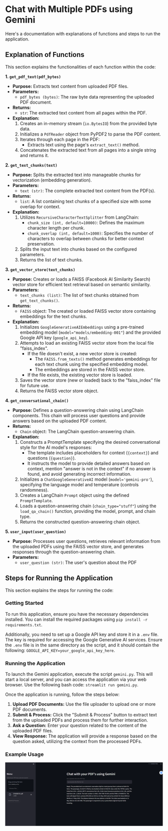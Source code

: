 # Chat with Multiple PDFs using Gemini

Here's a documentation with explanations of functions and steps to run the application.

## Explanation of Functions

This section explains the functionalities of each function within the code:

**1. `get_pdf_text(pdf_bytes)`**

* **Purpose:** Extracts text content from uploaded PDF files.
* **Parameters:**
    * `pdf_bytes (bytes)`: The raw byte data representing the uploaded PDF document.
* **Returns:**
    * `str`: The extracted text content from all pages within the PDF.
* **Explanation:**
    1. Creates an in-memory stream (`io.BytesIO`) from the provided byte data.
    2. Initializes a `PdfReader` object from PyPDF2 to parse the PDF content.
    3. Iterates through each page in the PDF:
        - Extracts text using the page's `extract_text()` method.
    4. Concatenates the extracted text from all pages into a single string and returns it.

**2. `get_text_chunks(text)`**

* **Purpose:** Splits the extracted text into manageable chunks for vectorization (embedding generation).
* **Parameters:**
    * `text (str)`: The complete extracted text content from the PDF(s).
* **Returns:**
    * `list`: A list containing text chunks of a specified size with some overlap for context.
* **Explanation:**
    1. Utilizes `RecursiveCharacterTextSplitter` from LangChain:
        - `chunk_size (int, default=10000)`: Defines the maximum character length per chunk.
        - `chunk_overlap (int, default=1000)`: Specifies the number of characters to overlap between chunks for better context preservation.
    2. Splits the input text into chunks based on the configured parameters.
    3. Returns the list of text chunks.

**3. `get_vector_store(text_chunks)`**

* **Purpose:** Creates or loads a FAISS (Facebook AI Similarity Search) vector store for efficient text retrieval based on semantic similarity.
* **Parameters:**
    * `text_chunks (list)`: The list of text chunks obtained from `get_text_chunks()`.
* **Returns:**
    * `FAISS` object: The created or loaded FAISS vector store containing embeddings for the text chunks.
* **Explanation:**
    1. Initializes `GoogleGenerativeAIEmbeddings` using a pre-trained embedding model (`model="models/embedding-001"`) and the provided Google API key (`google_api_key`).
    2. Attempts to load an existing FAISS vector store from the local file "faiss_index".
        - If the file doesn't exist, a new vector store is created:
            - The `FAISS.from_texts()` method generates embeddings for each text chunk using the specified embedding model.
            - The embeddings are stored in the FAISS vector store.
        - If the file exists, the existing vector store is loaded.
    3. Saves the vector store (new or loaded) back to the "faiss_index" file for future use.
    4. Returns the FAISS vector store object.

**4. `get_conversational_chain()`**

* **Purpose:** Defines a question-answering chain using LangChain components. This chain will process user questions and provide answers based on the uploaded PDF content.
* **Returns:**
    * `Chain` object: The LangChain question-answering chain.
* **Explanation:**
    1. Constructs a PromptTemplate specifying the desired conversational style for the AI model's responses:
        - The template includes placeholders for context (`{context}`) and questions (`{question}`).
        - It instructs the model to provide detailed answers based on context, mention "answer is not in the context" if no answer is found, and avoid generating incorrect information.
    2. Initializes a `ChatGoogleGenerativeAI` model (`model='gemini-pro'`), specifying the language model and temperature (controls randomness).
    3. Creates a LangChain `Prompt` object using the defined `PromptTemplate`.
    4. Loads a question-answering chain (`chain_type="stuff"`) using the `load_qa_chain()` function, providing the model, prompt, and chain type.
    5. Returns the constructed question-answering chain object.

**5. `user_input(user_question)`**

* **Purpose:** Processes user questions, retrieves relevant information from the uploaded PDFs using the FAISS vector store, and generates responses through the question-answering chain.
* **Parameters:**
    * `user_question (str)`: The user's question about the PDF

## Steps for Running the Application    

This section explains the steps for running the code:

### Getting Started

To run this application, ensure you have the necessary dependencies installed. You can install the required packages using `pip install -r requirements.txt`.

Additionally, you need to set up a Google API key and store it in a `.env` file. The key is required for accessing the Google Generative AI services. Ensure the `.env` file is in the same directory as the script, and it should contain the following: `GOOGLE_API_KEY=your_google_api_key_here`.

### Running the Application

To launch the Gemini application, execute the script `gemini.py`. This will start a local server, and you can access the application via your web browser. Use the following bash code: `streamlit run gemini.py`.

Once the application is running, follow the steps below:

1. **Upload PDF Documents:** Use the file uploader to upload one or more PDF documents.
2. **Submit & Process:** Click the "Submit & Process" button to extract text from the uploaded PDFs and process them for further interaction.
3. **Ask a Question:** Enter your question related to the content of the uploaded PDF files.
4. **View Response:** The application will provide a response based on the question asked, utilizing the context from the processed PDFs.

### Example Usage
![alt text](image.png)
